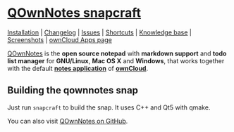 # [QOwnNotes snapcraft](https://www.qownnotes.org "QOwnNotes Official Site") 

[Installation](https://www.qownnotes.org/installation) | 
[Changelog](https://www.qownnotes.org/changelog/QOwnNotes) | 
[Issues](https://github.com/pbek/QOwnNotes/issues) | 
[Shortcuts](https://www.qownnotes.org/shortcuts/QOwnNotes) |
[Knowledge base](https://www.qownnotes.org/getting-started/concept.html) |
[Screenshots](https://www.qownnotes.org/getting-started/overview.html) |
[ownCloud Apps page](https://apps.owncloud.com/content/show.php?content=168497)


[QOwnNotes](https://www.qownnotes.org) is the **open source notepad** with **markdown support** and **todo list manager** for **GNU/Linux**, **Mac OS X** and **Windows**, that works together with the default [**notes application**](https://github.com/owncloud/notes) of [**ownCloud**](http://owncloud.org/).

## Building the qownnotes snap

Just run `snapcraft` to build the snap. It uses C++ and Qt5 with qmake.


You can also visit [QOwnNotes on GitHub](https://github.com/pbek/QOwnNotes).
